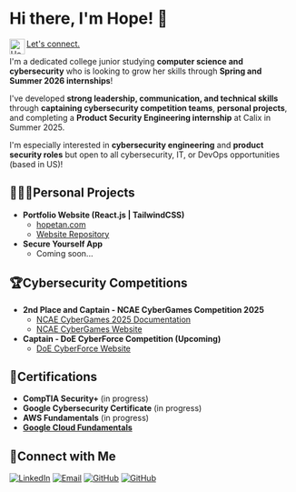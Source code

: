 <h1>Hi there, I'm Hope! 🥳 </h1>

[<img align="left" alt="Hope Tan | LinkedIn" width="27px" src="https://cdn.jsdelivr.net/npm/simple-icons@v3/icons/linkedin.svg" />][linkedin]
<a href="https://www.linkedin.com/in/hopetan/">Let's connect.</a>

<a>I'm a dedicated college junior studying **computer science and cybersecurity** who is looking to grow her skills through **Spring and Summer 2026 internships**! </a> 

<a> I've developed **strong leadership, communication, and technical skills** through **captaining cybersecurity competition teams**, **personal projects**, and completing a **Product Security Engineering internship** at Calix in Summer 2025. </a>

<a>I'm especially interested in **cybersecurity engineering** and **product security roles** but open to all cybersecurity, IT, or DevOps opportunities (based in US)!</a>

<h2>👩🏻‍💻Personal Projects</h2>

- <b>Portfolio Website (React.js | TailwindCSS) </b>
  - [hopetan.com](https://www.hopetan.com)
  - [Website Repository](https://github.com/hope-tan/portfolio-website)
- <b>Secure Yourself App</b>
  - Coming soon...

<h2>🏆Cybersecurity Competitions</h2>

- <b>2nd Place and Captain - NCAE CyberGames Competition 2025</b>
  - [NCAE CyberGames 2025 Documentation](https://github.com/hope-tan/ncae-cybergames-2025)
  - [NCAE CyberGames Website](https://www.ncaecybergames.org/)
- <b>Captain - DoE CyberForce Competition (Upcoming)</b>
  - [DoE CyberForce Website](https://cyberforce.energy.gov/cyberforce-competition/)

<h2>📝Certifications</h2>

- <b>CompTIA Security+ </b> (in progress)
- <b>Google Cybersecurity Certificate</b> (in progress)
- <b>AWS Fundamentals</b> (in progress)
- <b>[Google Cloud Fundamentals](https://coursera.org/share/02135aed6aa6cee52b703201bdec2983)</b>

<h2>🤳Connect with Me</h2>


[linkedin]: https://linkedin.com/in/hopetan

[![LinkedIn](https://img.shields.io/badge/LinkedIn-blue?style=flat&logo=linkedin&logoColor=white)](https://linkedin.com/in/hopetan)
[![Email](https://img.shields.io/badge/-Gmail-red?style=flat&logo=Gmail&logoColor=white)](mailto:hopedtan@gmail.com)
[![GitHub](https://img.shields.io/badge/GitHub-181717?style=flat&logo=github&logoColor=white)](https://github.com/hope-tan)
[![GitHub](https://img.shields.io/badge/Portfolio_Site-8A2BE2)](https://hopetan.com)

<!--
**hope-tan/hope-tan** is a ✨ _special_ ✨ repository because its `README.md` (this file) appears on your GitHub profile.

Here are some ideas to get you started:

- 🔭 I’m currently working on ...
- 🌱 I’m currently learning ...
- 👯 I’m looking to collaborate on ...
- 🤔 I’m looking for help with ...
- 💬 Ask me about ...
- 📫 How to reach me: ...
- 😄 Pronouns: ...
- ⚡ Fun fact: ...
-->
